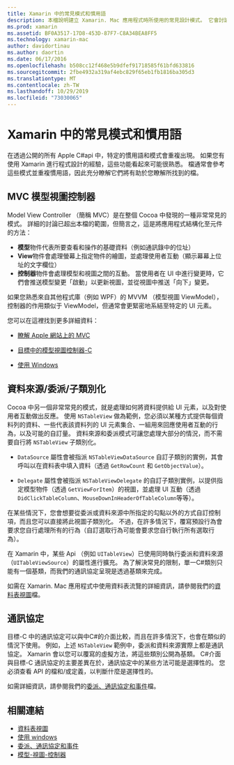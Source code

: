 ```yaml
---
title: Xamarin 中的常見模式和慣用語
description: 本檔說明建立 Xamarin. Mac 應用程式時所使用的常見設計模式。 它會討論模型視圖控制器模式、資料來源和委派模式，以及通訊協定。
ms.prod: xamarin
ms.assetid: BF0A3517-17D8-453D-87F7-C8A34BEA8FF5
ms.technology: xamarin-mac
author: davidortinau
ms.author: daortin
ms.date: 06/17/2016
ms.openlocfilehash: b508cc12f468e5b9dfef91718585f61bfd633816
ms.sourcegitcommit: 2fbe4932a319af4ebc829f65eb1fb1816ba305d3
ms.translationtype: MT
ms.contentlocale: zh-TW
ms.lasthandoff: 10/29/2019
ms.locfileid: "73030065"
---
```

# <a name="common-patterns-and-idioms-in-xamarinmac"></a>Xamarin 中的常見模式和慣用語

在透過公開的所有 Apple C#api 中，特定的慣用語和模式會重複出現。 如果您有使用 Xamarin 進行程式設計的經驗，這些功能看起來可能很熟悉。 檔通常會參考這些模式並重複慣用語，因此充分瞭解它們將有助於您瞭解所找到的檔。

## <a name="mvc---model-view-controller"></a>MVC 模型視圖控制器

Model View Controller （簡稱 MVC）是在整個 Cocoa 中發現的一種非常常見的模式。 詳細的討論已超出本檔的範圍，但簡言之，這是將應用程式結構化至元件的方法：

- **模型**物件代表所要查看和操作的基礎資料（例如通訊錄中的位址）
- **View**物件會處理螢幕上指定物件的繪圖，並處理使用者互動（顯示幕幕上位址的文字欄位）
- **控制器**物件會處理模型和視圖之間的互動。 當使用者在 UI 中進行變更時，它們會推送模型變更「啟動」以更新視圖，並從視圖中推送「向下」變更。

如果您熟悉來自其他程式庫（例如 WPF）的 MVVM （模型視圖 ViewModel），控制器的作用類似于 ViewModel，但通常會更緊密地系結至特定的 UI 元素。

您可以在這裡找到更多詳細資料：

- [瞭解 Apple 網站上的 MVC](https://developer.apple.com/library/ios/documentation/general/conceptual/devpedia-cocoacore/MVC.html)

- [目標中的模型視圖控制器-C](https://developer.apple.com/library/ios/documentation/general/conceptual/CocoaEncyclopedia/Model-View-Controller/Model-View-Controller.html)
- [使用 Windows](~/mac/user-interface/window.md)

## <a name="data-source--delegate--subclassing"></a>資料來源/委派/子類別化

Cocoa 中另一個非常常見的模式，就是處理如何將資料提供給 UI 元素，以及對使用者互動做出反應。 使用 `NSTableView` 做為範例，您必須以某種方式提供每個資料列的資料、一些代表該資料列的 UI 元素集合、一組用來回應使用者互動的行為，以及可能的自訂量。 資料來源和委派模式可讓您處理大部分的情況，而不需要自行將 `NSTableView` 子類別化。

- `DataSource` 屬性會被指派 `NSTableViewDataSource` 自訂子類別的實例，其會呼叫以在資料表中填入資料（透過 `GetRowCount` 和 `GetObjectValue`）。

- `Delegate` 屬性會被指派 `NSTableViewDelegate` 的自訂子類別實例，以提供指定模型物件（透過 `GetViewForItem`）的視圖，並處理 UI 互動（透過 `DidClickTableColumn`、`MouseDownInHeaderOfTableColumn`等等）。

在某些情況下，您會想要從委派或資料來源中所指定的勾點以外的方式自訂控制項，而且您可以直接將此視圖子類別化。 不過，在許多情況下，覆寫預設行為會要求您自行處理所有的行為（自訂選取行為可能會要求您自行執行所有選取行為）。

在 Xamarin 中，某些 Api （例如 `UITableView`）已使用同時執行委派和資料來源（`UITableViewSource`）的屬性進行擴充。 為了解決常見的限制，單一C#類別只能有一個基類，而我們的通訊協定呈現是透過基類來完成。

如需在 Xamarin. Mac 應用程式中使用資料表流覽的詳細資訊，請參閱我們的[資料表視圖](~/mac/user-interface/table-view.md)檔。

## <a name="protocols"></a>通訊協定

目標-C 中的通訊協定可以與中C#的介面比較，而且在許多情況下，也會在類似的情況下使用。 例如，上述 `NSTableView` 範例中，委派和資料來源實際上都是通訊協定。 Xamarin 會以您可以覆寫的虛擬方法，將這些類別公開為基類。 C#介面與目標-C 通訊協定的主要差異在於，通訊協定中的某些方法可能是選擇性的。 您必須查看 API 的檔和/或定義，以判斷什麼是選擇性的。

如需詳細資訊，請參閱我們的[委派、通訊協定和事件](~/ios/app-fundamentals/delegates-protocols-and-events.md)檔。

## <a name="related-links"></a>相關連結

- [資料表視圖](~/mac/user-interface/table-view.md)
- [使用 windows](~/mac/user-interface/window.md)
- [委派、通訊協定和事件](~/ios/app-fundamentals/delegates-protocols-and-events.md)
- [模型-視圖-控制器](https://developer.apple.com/library/ios/documentation/general/conceptual/CocoaEncyclopedia/Model-View-Controller/Model-View-Controller.html)

